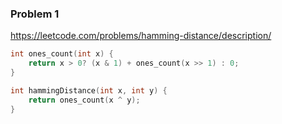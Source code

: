 ### Problem 1

https://leetcode.com/problems/hamming-distance/description/

```C
int ones_count(int x) {
    return x > 0? (x & 1) + ones_count(x >> 1) : 0;
}

int hammingDistance(int x, int y) {
    return ones_count(x ^ y);
}
```
